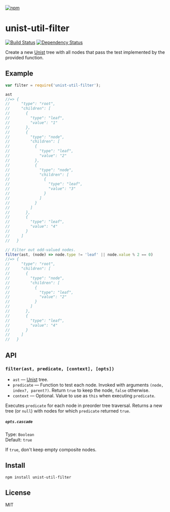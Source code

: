 [![npm](https://nodei.co/npm/unist-util-filter.png)](https://npmjs.com/package/unist-util-filter)

# unist-util-filter

[![Build Status][travis-badge]][travis] [![Dependency Status][david-badge]][david]

Create a new [Unist] tree with all nodes that pass the test implemented by the provided function.

[unist]: https://github.com/wooorm/unist

[travis]: https://travis-ci.org/eush77/unist-util-filter
[travis-badge]: https://travis-ci.org/eush77/unist-util-filter.svg?branch=master
[david]: https://david-dm.org/eush77/unist-util-filter
[david-badge]: https://david-dm.org/eush77/unist-util-filter.png

## Example

```js
var filter = require('unist-util-filter');

ast
//=> {
//     "type": "root",
//     "children": [
//       {
//         "type": "leaf",
//         "value": "1"
//       },
//       {
//         "type": "node",
//         "children": [
//           {
//             "type": "leaf",
//             "value": "2"
//           },
//           {
//             "type": "node",
//             "children": [
//               {
//                 "type": "leaf",
//                 "value": "3"
//               }
//             ]
//           }
//         ]
//       },
//       {
//         "type": "leaf",
//         "value": "4"
//       }
//     ]
//   }

// Filter out odd-valued nodes.
filter(ast, (node) => node.type != 'leaf' || node.value % 2 == 0)
//=> {
//     "type": "root",
//     "children": [
//       {
//         "type": "node",
//         "children": [
//           {
//             "type": "leaf",
//             "value": "2"
//           }
//         ]
//       },
//       {
//         "type": "leaf",
//         "value": "4"
//       }
//     ]
//   }
```

## API

### `filter(ast, predicate, [context], [opts])`

- `ast` — [Unist] tree.
- `predicate` — Function to test each node. Invoked with arguments `(node, index?, parent?)`. Return `true` to keep the node, `false` otherwise.
- `context` — Optional. Value to use as `this` when executing `predicate`.

Executes `predicate` for each node in preorder tree traversal. Returns a new tree (or `null`) with nodes for which `predicate` returned `true`.

##### `opts.cascade`

Type: `Boolean`<br>
Default: `true`

If `true`, don't keep empty composite nodes.

## Install

```
npm install unist-util-filter
```

## License

MIT
